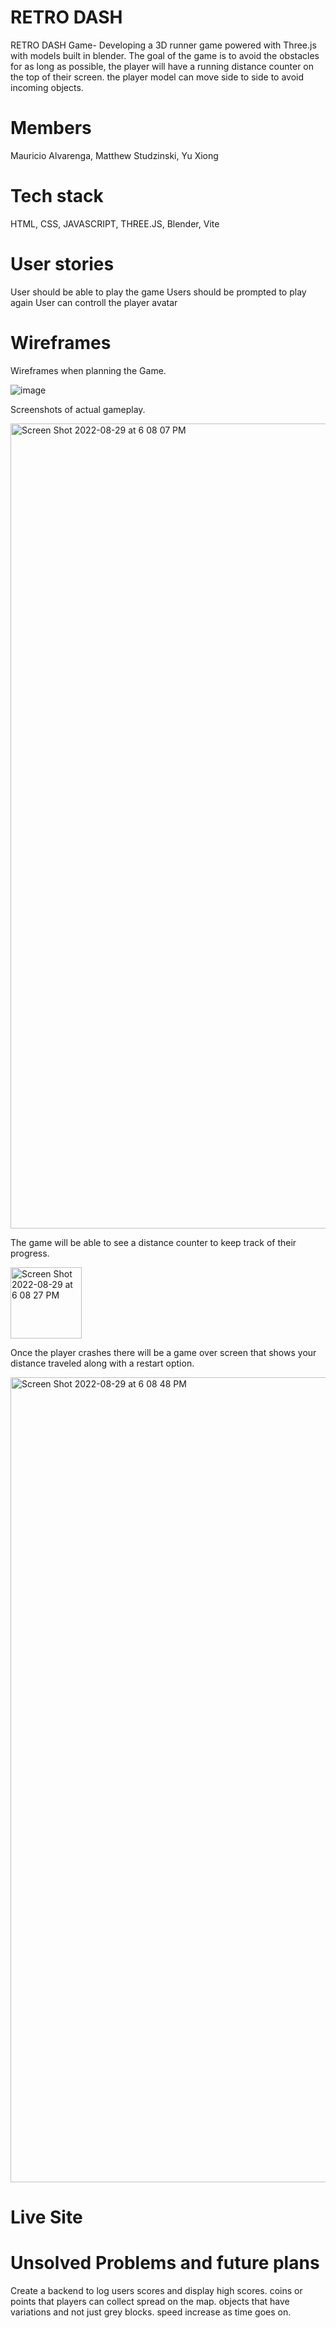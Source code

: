 # RETRO DASH

RETRO DASH Game-
Developing a 3D runner game powered with Three.js with models built in blender. The goal of the game is to avoid the obstacles for as long as possible, the player will have a running distance counter on the top of their screen. the player model can move side to side to avoid incoming objects. 

# Members
Mauricio Alvarenga,
Matthew Studzinski,
Yu Xiong
# Tech stack
HTML,
CSS,
JAVASCRIPT,
THREE.JS,
Blender,
Vite

# User stories
User should be able to play the game
Users should be prompted to play again
User can controll the player avatar

# Wireframes

Wireframes when planning the Game.

![image](https://user-images.githubusercontent.com/88520969/187345419-e6d4990d-ab6a-46c4-93de-f398231d4cdc.png)

Screenshots of actual gameplay.

<img width="1288" alt="Screen Shot 2022-08-29 at 6 08 07 PM" src="https://user-images.githubusercontent.com/88520969/187346880-5be3bc45-97ba-4a06-b2df-1ea7a6bc15b5.png">


The game will be able to see a distance counter to keep track of their progress.

<img width="114" alt="Screen Shot 2022-08-29 at 6 08 27 PM" src="https://user-images.githubusercontent.com/88520969/187347012-503c412f-9dd6-4c79-a635-3c594fbc6a28.png">

Once the player crashes there will be a game over screen that shows your distance traveled along with a restart option.

<img width="1288" alt="Screen Shot 2022-08-29 at 6 08 48 PM" src="https://user-images.githubusercontent.com/88520969/187347253-e2faa5e9-8e99-4c39-85b2-e429a01156fc.png">

# Live Site 

# Unsolved Problems and future plans

Create a backend to log users scores and display high scores.
coins or points that players can collect spread on the map.
objects that have variations and not just grey blocks.
speed increase as time goes on.
